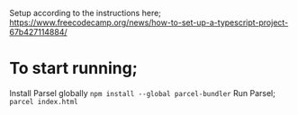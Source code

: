 Setup according to the instructions here;
https://www.freecodecamp.org/news/how-to-set-up-a-typescript-project-67b427114884/

# To start running;
Install Parsel globally `npm install --global parcel-bundler`
Run Parsel; `parcel index.html`